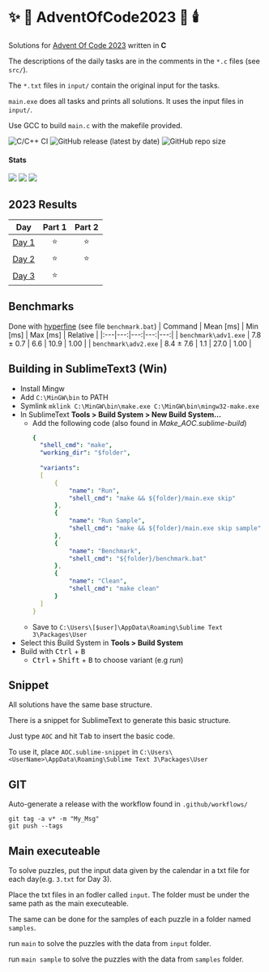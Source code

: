 # :sparkles: :santa: AdventOfCode2023 :christmas_tree: :candle: 

Solutions for [Advent Of Code 2023](http://adventofcode.com/2022) written in **C**

The descriptions of the daily tasks are in the comments in the `*.c` files (see `src/`).

The `*.txt` files in `input/` contain the original input for the tasks.

`main.exe` does all tasks and prints all solutions. It uses the input files in `input/`.

Use GCC to build `main.c` with the makefile provided.

![C/C++ CI](https://github.com/derpicknicker1/AdventOfCode2023/workflows/C/C++%20CI/badge.svg)
![GitHub release (latest by date)](https://img.shields.io/github/v/release/derpicknicker1/AdventOfCode2023)
![GitHub repo size](https://img.shields.io/github/repo-size/derpicknicker1/AdventOfCode2023)
#### Stats
![](https://img.shields.io/badge/day%20📅-10-blue)
![](https://img.shields.io/badge/stars%20⭐-5-yellow)
![](https://img.shields.io/badge/days%20completed-2-red)

<!--- advent_readme_stars table --->
## 2023 Results

| Day | Part 1 | Part 2 |
| :---: | :---: | :---: |
| [Day 1](https://adventofcode.com/2023/day/1) | ⭐ | ⭐ |
| [Day 2](https://adventofcode.com/2023/day/2) | ⭐ | ⭐ |
| [Day 3](https://adventofcode.com/2023/day/3) | ⭐ |   |
<!--- advent_readme_stars table --->

## Benchmarks
Done with [hyperfine](https://github.com/sharkdp/hyperfine) (see file `benchmark.bat`)
| Command | Mean [ms] | Min [ms] | Max [ms] | Relative |
|:---|---:|---:|---:|---:|
| `benchmark\adv1.exe` | 7.8 ± 0.7 | 6.6 | 10.9 | 1.00 |
| `benchmark\adv2.exe` | 8.4 ± 7.6 | 1.1 | 27.0 | 1.00 |
## Building in SublimeText3 (Win)

* Install Mingw
* Add `C:\MinGW\bin` to PATH
* Symlink `mklink C:\MinGW\bin\make.exe C:\MinGW\bin\mingw32-make.exe`
* In SublimeText **Tools > Build System > New Build System...**
  * Add the following code (also found in _Make_AOC.sublime-build_)
    ```yaml
    {
      "shell_cmd": "make",
      "working_dir": "$folder",
     
      "variants": 
      [
          {
              "name": "Run",
              "shell_cmd": "make && ${folder}/main.exe skip"
          },
          {
              "name": "Run Sample",
              "shell_cmd": "make && ${folder}/main.exe skip sample"
          },
          {
              "name": "Benchmark",
              "shell_cmd": "${folder}/benchmark.bat"
          },
          {
              "name": "Clean",
              "shell_cmd": "make clean"
          }
      ]
    }
    ```
  * Save to `C:\Users\[$user]\AppData\Roaming\Sublime Text 3\Packages\User`
* Select this Build System in **Tools > Build System**
* Build with <kbd>Ctrl</kbd> + <kbd>B</kbd>
  * <kbd>Ctrl</kbd> + <kbd>Shift</kbd> + <kbd>B</kbd> to choose variant (e.g _run_)

## Snippet
All solutions have the same base structure.

There is a snippet for SublimeText to generate this basic structure.

Just type `AOC` and hit <kbd>Tab</kbd> to insert the basic code.

To use it, place `AOC.sublime-snippet` in `C:\Users\<UserName>\AppData\Roaming\Sublime Text 3\Packages\User`

## GIT
Auto-generate a release with the workflow found in `.github/workflows/`
```
git tag -a v* -m "My_Msg"
git push --tags
```

## Main executeable
To solve puzzles, put the input data given by the calendar in a txt file for each day(e.g. `3.txt` for Day 3).

Place the txt files in an fodler called `input`. The folder must be under the same path as the main executeable.

The same can be done for the samples of each puzzle in a folder named `samples`.

run `main` to solve the puzzles with the data from `input` folder.

run `main sample` to solve the puzzles with the data from `samples` folder.
